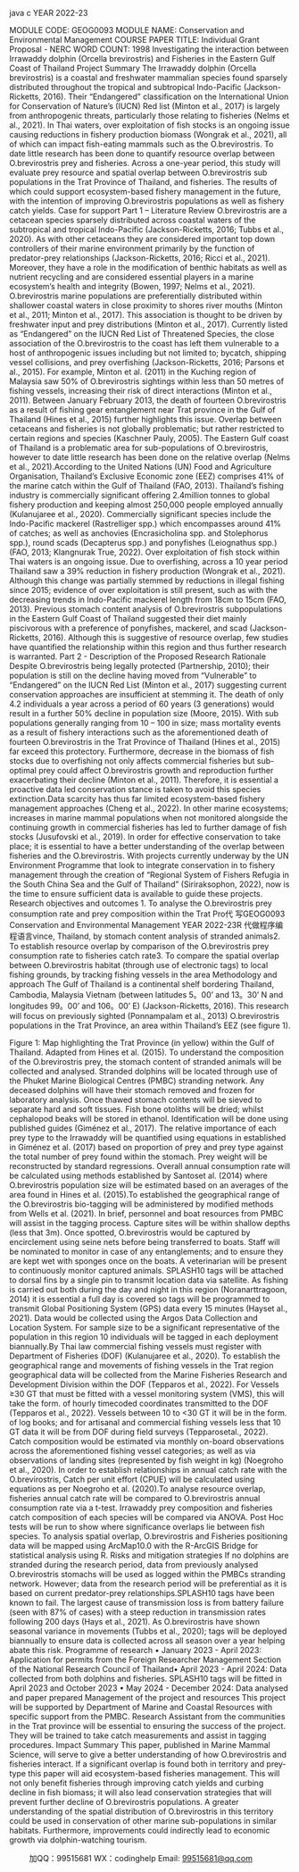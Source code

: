 java c
YEAR 2022-23 

   MODULE CODE: 
   GEOG0093 
   MODULE NAME: 
   Conservation and Environmental Management 
   COURSE PAPER TITLE: 
   Individual Grant Proposal - NERC 
   WORD COUNT: 
   1998 
Investigating the interaction between Irrawaddy dolphin (Orcella brevirostris) and Fisheries in the Eastern Gulf Coast of Thailand
Project Summary The   Irrawaddy   dolphin   (Orcella brevirostris)   is   a   coastal   and freshwater   mammalian   species found   sparsely   distributed   throughout   the   tropical   and   subtropical   Indo-Pacific   (Jackson-Ricketts,   2016).   Their      “Endangered”   classification   on   the   International   Union   for   Conservation   of   Nature’s   (IUCN)   Red   list   (Minton   et   al.,   2017)   is   largely   from   anthropogenic   threats,   particularly   those   relating   to   fisheries   (Nelms   et   al.,   2021).      In   Thai   waters,   over   exploitation   of fish   stocks   is   an   ongoing   issue   causing   reductions   in fishery   production      biomass   (Wongrak   et   al.,   2021),   all   of which can   impact   fish-eating   mammals   such   as   the O.brevirostris.   To   date   little   research   has   been   done   to   quantify   resource overlap between O.brevirostris prey and fisheries. Across a one-year period, this study will   evaluate    prey    resource    and   spatial   overlap    between O.brevirostris sub    populations    in    the    Trat   Province   of   Thailand,   and   fisheries.   The   results   of   which   could   support   ecosystem-based   fishery   management in   the   future,   with   the intention of improving O.brevirostris populations as   well as   fishery   catch yields.
Case for support 
Part 1 – Literature Review O.brevirostris are   a   cetacean   species   sparsely   distributed   across   coastal waters   of the   subtropical   and tropical   Indo-Pacific (Jackson-Ricketts, 2016; Tubbs et al., 2020). As with other   cetaceans they   are considered   important top down controllers of their   marine   environment   primarily   by   the   function   of   predator-prey   relationships   (Jackson-Ricketts,   2016;   Ricci   et   al.,   2021).   Moreover,   they   have   a   role in the modification of benthic habitats as well as   nutrient   recycling   and   are   considered   essential   players      in      a      marine      ecosystem’s      health      and      integrity      (Bowen,      1997;      Nelms      et      al.,      2021). O.brevirostris marine   populations   are   preferentially   distributed   within   shallower   coastal   waters   in close   proximity to shores    river   mouths   (Minton et   al.,   2011;   Minton   et   al.,   2017).   This   association   is thought to   be driven   by freshwater input and prey   distributions   (Minton   et   al.,   2017). Currently listed as “Endangered” on the IUCN Red List of Threatened Species, the close association   of the O.brevirostris to the coast has left them vulnerable to a host of anthropogenic issues including   but not limited to; bycatch, shipping vessel   collisions,   and   prey   overfishing   (Jackson-Ricketts,   2016;   Parsons et al., 2015).   For example,   Minton et al.   (2011)   in the   Kuching   region of   Malaysia   saw   50%   of O.brevirostris sightings within less than   50 metres of   fishing vessels,   increasing their risk   of direct   interactions    (Minton    et    al.,    2011).      Between    January            February      2013,      the      death      of    fourteen O.brevirostris as   a   result   of   fishing   gear   entanglement   near   Trat   province   in   the   Gulf   of   Thailand   (Hines   et   al.,   2015)   further   highlights   this   issue.   Overlap   between   cetaceans   and   fisheries   is   not   globally   problematic;   but rather   restricted to certain   regions and species   (Kaschner      Pauly,   2005).   The   Eastern   Gulf   coast   of   Thailand   is   a   problematic   area   for   sub-populations   of O.brevirostris,   however to date   little   research   has been done on the relative   overlap   (Nelms   et   al.,   2021).According   to   the    United    Nations    (UN)    Food   and   Agriculture   Organisation,   Thailand’s    Exclusive   Economic zone   (EEZ) comprises 41% of the   marine catch   within   the   Gulf   of   Thailand   (FAO,   2013).   Thailand’s   fishing   industry   is   commercially   significant   offering   2.4million   tonnes   to   global   fishery   production   and    keeping    almost    250,000    people    employed    annually    (Kulanujaree    et    al.,    2020).   Commercially    significant       species      include    the       Indo-Pacific      mackerel      (Rastrelliger    spp.)    which   encompasses   around 41%   of catches;   as well   as   anchovies   (Encrasicholina spp. and Stolephorus spp.), round scads (Decapterus spp.) and ponyfishes (Leiognathus spp.)   (FAO, 2013;   Klangnurak      True, 2022). Over exploitation of   fish stock   within Thai   waters is an ongoing issue. Due   to overfishing,   across a   10 year period Thailand saw a 39%   reduction   in   fishery   production   (Wongrak   et   al.,   2021).   Although   this change was   partially stemmed   by reductions   in   illegal fishing   since   2015;   evidence   of   over exploitation   is still   present, such as with   the   decreasing   trends   in   Indo-Pacific   mackerel   length   from       18cm       to          15cm       (FAO,       2013).       Previous         stomach         content         analysis         of O.brevirostris subpopulations   in the   Eastern Gulf   Coast of Thailand suggested their diet   mainly   piscivorous with   a   preference of ponyfishes, mackerel, and scad (Jackson-Ricketts, 2016). Although this   is   suggestive of   resource   overlap, few studies   have   quantified the   relationship within this   region   and   thus   further   research is warranted. 
Part 2 - Description of the Proposed Research 
Rationale Despite O.brevirostris being   legally   protected   (Partnership,   2010);   their   population   is   still   on   the   decline having moved from “Vulnerable” to “Endangered” on the IUCN   Red   List   (Minton et   al.,   2017)   suggesting   current   conservation   approaches   are   insufficient   at   stemming   it.   The   death   of   only   4.2   individuals a year across a   period of   60   years   (3   generations)   would   result   in   a   further   50%   decline   in population size (Moore, 2015). With sub populations generally ranging from   10 – 100 in size; mass   mortality   events   as   a   result   of   fishery   interactions   such   as   the   aforementioned   death   of   fourteen O.brevirostris in   the    Trat    Province    of   Thailand    (Hines    et    al.,    2015)   far    exceed   this    protectory.   Furthermore, decrease   in the   biomass of fish stocks due   to   overfishing   not   only   affects   commercial   fisheries       but      sub-optimal       prey       could      affect O.brevirostris growth      and       reproduction      further   exacerbating   their   decline    (Minton    et   al.,   2011).   Therefore,      it    is    essential    a    proactive    data    led   conservation stance   is taken to avoid this species extinction.Data scarcity   has thus   far   limited ecosystem-based fishery   management approaches   (Cheng et   al.,   2022).   In   other   marine   ecosystems;   increases   in   marine   mammal   populations   when   not   monitored   alongside   the   continuing   growth   in   commercial   fisheries   has   led   to   further   damage   of   fish   stocks   (Jusufovski   et   al.,   2019).   In   order   for   effective   conservation   to   take   place;   it   is   essential   to   have   a   better understanding of the overlap between fisheries and the O.brevirostris. With   projects currently   underway    by   the    UN    Environment    Programme    that    look   to    integrate   conservation    in   to   fishery   management through the   creation   of “Regional   System   of   Fishers   Refugia   in   the   South   China   Sea   and the Gulf of Thailand” (Siriraksophon, 2022), now is the time to ensure sufficient data is available   to guide these   projects.
Research objectives and outcomes 1.       To   analyse the O.brevirostris prey   consumption   rate   and   prey   composition within   the Trat
Pro代 写GEOG0093 Conservation and Environmental Management YEAR 2022-23R
代做程序编程语言vince, Thailand,   by stomach content analysis of stranded animals2.       To   establish   resource   overlap   by   comparison   of the O.brevirostris prey   consumption   rate
to fisheries catch   rate3.       To   compare   the   spatial   overlap   between O.brevirostris habitat   (through   use   of   electronic
tags) to local fishing grounds,   by tracking fishing vessels   in the area
Methodology and approach The   Gulf   of   Thailand   is   a   continental   shelf   bordering   Thailand,   Cambodia,   Malaysia      Vietnam   (between   latitudes   5。00’   and   13。30’   N   and   longitudes   99。00’   and   106。00’   E)   (Jackson-Ricketts,   2016).   This   research   will   focus   on   previously   sighted   (Ponnampalam   et   al.,   2013) O.brevirostris populations   in the Trat   Province, an area within Thailand’s   EEZ (see figure   1).

Figure 1: Map highlighting the Trat Province (in yellow) within the Gulf of Thailand. Adapted from 
Hines et al. (2015). To   understand the composition of the O.brevirostris prey, the stomach   content   of stranded   animals   will   be collected and analysed.   Stranded dolphins   will   be   located   through   use   of the   Phuket   Marine   Biological   Centres    (PMBC)   stranding    network.   Any    deceased   dolphins   will    have   their   stomach   removed   and   frozen   for    laboratory   analysis.   Once   thawed   stomach   contents   will    be    sieved   to   separate   hard   and   soft   tissues.   Fish   bone      otoliths   will   be   dried;   whilst   cephalopod   beaks will   be   stored   in   ethanol.   Identification   will   be   done   using   published   guides   (Giménez   et   al.,   2017).      The   relative    importance    of    each    prey    type    to    the      Irrawaddy      will      be      quantified      using      equations      in   established   in   Giménez   et   al.   (2017)   based   on   proportion   of   prey   and   prey   type   against   the   total   number of prey   found within the stomach. Prey weight will be reconstructed by standard regressions.   Overall annual consumption rate   will be calculated using methods established by Santoset al. (2014)   where O.brevirostris population   size   will   be   estimated   based   on   an   averages   of the   area   found   in   Hines et   al.   (2015).To   established   the   geographical   range   of   the O.brevirostris bio-tagging   will   be   administered   by   modified   methods from Wells   et   al.   (2021).   In   brief,   personnel   and   boat   resources from   PMBC will   assist   in   the   tagging   process.   Capture   sites   will   be   within   shallow   depths   (less   that   3m).   Once   spotted, O.brevirostris would be captured by encirclement using seine   nets   before   being transferred   to   boats.   Staff will   be   nominated   to   monitor   in   case   of   any   entanglements;   and   to   ensure   they   are   kept   wet   with   sponges   once   on   the   boats.   A   veterinarian   will   be   present   to   continuously   monitor   captured animals. SPLASH10 tags will be attached to   dorsal fins   by a   single   pin   to   transmit   location   data      via      satellite.      As    fishing       is      carried      out       both      during      the      day      and      night      in      this      region   (Noranarttragoon, 2014)   it   is   essential   a full   day   is   covered so tags will   be   programmed   to   transmit   Global Positioning System (GPS) data every 15 minutes (Hayset al., 2021). Data would be collected   using    the    Argos    Data      Collection      and      Location      System.       For    sample    size      to      be      a      significant   representative   of   the   population   in   this   region    10   individuals   will   be   tagged   in   each   deployment   biannually.By    Thai      law    commercial      fishing      vessels       must       register    with      Department    of       Fisheries      (DOF)   (Kulanujaree et al., 2020). To establish the geographical range and movements of   fishing vessels   in   the    Trat    region    geographical    data    will      be    collected      from      the      Marine      Fisheries      Research      and   Development   Division   within   the   DOF   (Tepparos   et   al.,   2022).      For   Vessels   ≥30   GT   that   must   be   fitted with a vessel monitoring system (VMS), this   will take the form. of hourly timecoded coordinates   transmitted to the   DOF   (Tepparos et al., 2022). Vessels   between   10 to   <30 GT it will be in the form. of log books; and for artisanal and commercial fishing vessels less that 10 GT data it will be from DOF during field surveys (Tepparosetal., 2022). Catch composition would be estimated via monthly on-board observations across the aforementioned fishing vessel categories; as well as via observations of landing sites (represented by fish weight in kg) (Noegroho et al., 2020). In order to establish relationships in annual catch rate with the O.brevirostris,   Catch   per   unit effort   (CPUE)   will   be calculated   using equations as per   Noegroho et   al.   (2020).To   analyse   resource   overlap, fisheries   annual   catch   rate will   be   compared to O.brevirostris annual   consumption   rate   via   a   t-test.   Irrawaddy   prey   composition   and fisheries   catch   composition   of each   species will be compared via   ANOVA. Post Hoc   tests will be run to show   where significance overlaps   lie   between   fish   species.   To   analysis   spatial   overlap, O.brevirostris and   Fisheries   positioning   data   will   be   mapped   using ArcMap10.0 with the   R-ArcGIS Bridge for statistical analysis   using   R.
Risks and mitigation strategies If no dolphins are stranded during the research   period,   data from   previously   analysed O.brevirostris stomachs   will   be   used   as   logged   within   the   PMBCs   stranding   network.   However;   data   from   the   research   period will   be   preferential as it   is based on current   predator-prey   relationships.SPLASH10   tags   have   been   known   to   fail.   The   largest   cause   of   transmission   loss   is   from   battery   failure   (seen   with   87%   of   cases)   with   a   steep   reduction   in   transmission   rates   following   200   days   (Hays   et   al.,   2021).   As O.brevirostris have   shown   seasonal   variance   in   movements   (Tubbs   et   al.,
2020);   tags   will   be   deployed   biannually   to   ensure   data   is   collected   across   all   season   over   a   year   helping abate this   risk.
Programme of research •          January 2023   -   April 2023:   Application   for permits   from   the Foreign Researcher Management
Section of the   National   Research Council of Thailand•         April 2023 - April 2024: Data collected from both dolphins and fisheries. SPLASH10 tags will
be fitted   in April 2023 and October 2023
•          May 2024 -   December 2024:   Data analysed and paper   prepared
Management of the project and resources This project will be supported by Department of Marine and Coastal Resources with specific   support   from   the   PMBC.   Research Assistant from the   communities   in the   Trat   province   will   be   essential   to   ensuring the success of the   project. They   will   be   trained   to   take   catch   measurements   and   assist   in   tagging procedures.
Impact Summary This   paper,   published   in   Marine   Mammal   Science, will serve to give   a   better   understanding   of   how O.brevirostris and   fisheries   interact.   If   a   significant   overlap   is   found   both   in   territory   and   prey-type   this    paper   will    aid    ecosystem-based   fisheries    management.    This   will    not    only    benefit    fisheries   through   improving   catch   yields   and   curbing   decline   in   fish   biomass;   it   will   also   lead   conservation   strategies that will   prevent further decline   of O.brevirostris populations.   A   greater   understanding   of   the spatial distribution of O.brevirostris in this territory could be   used   in conservation   of other   marine   sub-populations   in   similar   habitats.   Furthermore,   improvements   could   indirectly   lead   to   economic   growth via dolphin-watching tourism.


         
加QQ：99515681  WX：codinghelp  Email: 99515681@qq.com
